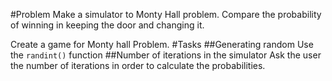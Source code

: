 #Problem
Make a simulator to Monty Hall problem. Compare the probability of winning in
keeping the door and changing it.

Create a game for Monty hall Problem.
#Tasks
##Generating random
Use the `randint()` function
##Number of iterations in the simulator
Ask the user the number of iterations in order to calculate the probabilities.
